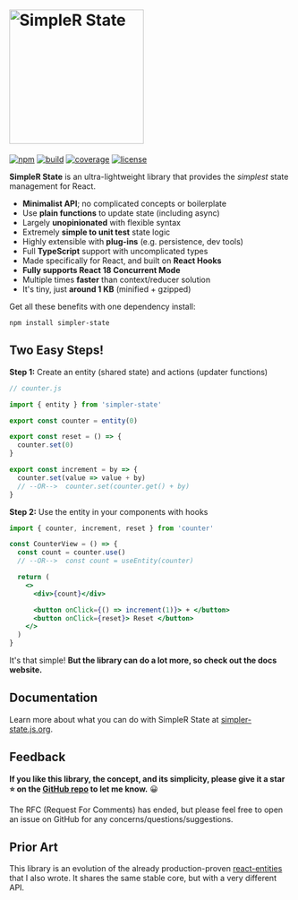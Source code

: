 # <img src="https://simpler-state.js.org/assets/simpler-state-logo.png" alt="SimpleR State" width="240"/>

[![npm](https://img.shields.io/npm/v/simpler-state)](https://www.npmjs.com/package/simpler-state)
[![build](https://img.shields.io/travis/arnelenero/simpler-state)](https://travis-ci.com/github/arnelenero/simpler-state)
[![coverage](https://img.shields.io/coverallsCoverage/github/arnelenero/simpler-state)](https://coveralls.io/github/arnelenero/simpler-state)
[![license](https://img.shields.io/github/license/arnelenero/simpler-state)](https://opensource.org/licenses/MIT)

**SimpleR State** is an ultra-lightweight library that provides the _simplest_ state management for React.

- **Minimalist API**; no complicated concepts or boilerplate
- Use **plain functions** to update state (including async)
- Largely **unopinionated** with flexible syntax
- Extremely **simple to unit test** state logic
- Highly extensible with **plug-ins** (e.g. persistence, dev tools)
- Full **TypeScript** support with uncomplicated types
- Made specifically for React, and built on **React Hooks**
- **Fully supports React 18 Concurrent Mode**
- Multiple times **faster** than context/reducer solution
- It's tiny, just **around 1 KB** (minified + gzipped)

Get all these benefits with one dependency install:

```
npm install simpler-state
```

## Two Easy Steps!

**Step 1:** Create an entity (shared state) and actions (updater functions)

```js
// counter.js

import { entity } from 'simpler-state'

export const counter = entity(0)

export const reset = () => {
  counter.set(0)
}

export const increment = by => {
  counter.set(value => value + by)
  // --OR-->  counter.set(counter.get() + by)
}
```

**Step 2:** Use the entity in your components with hooks

```jsx
import { counter, increment, reset } from 'counter'

const CounterView = () => {
  const count = counter.use()
  // --OR-->  const count = useEntity(counter)

  return (
    <>
      <div>{count}</div>

      <button onClick={() => increment(1)}> + </button>
      <button onClick={reset}> Reset </button>
    </>
  )
}
```

It's that simple! **But the library can do a lot more, so check out the docs website.**

## Documentation

Learn more about what you can do with SimpleR State at [simpler-state.js.org](https://simpler-state.js.org).

## Feedback

**If you like this library, the concept, and its simplicity, please give it a star ⭐️ on the [GitHub repo](https://github.com/arnelenero/simpler-state) to let me know.** 😀

The RFC (Request For Comments) has ended, but please feel free to open an issue on GitHub for any concerns/questions/suggestions.

## Prior Art

This library is an evolution of the already production-proven [react-entities](https://github.com/arnelenero/react-entities) that I also wrote. It shares the same stable core, but with a very different API.
